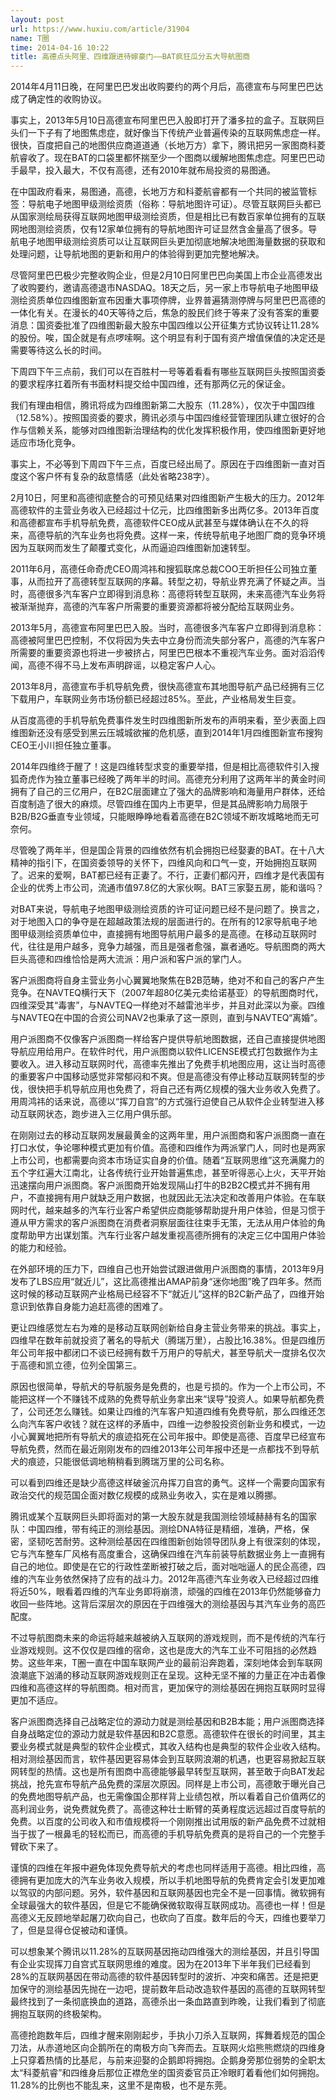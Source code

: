 ```yaml
---
layout: post
url: https://www.huxiu.com/article/31904
name: T圈
time: 2014-04-16 10:22
title: 高德点头阿里、四维跟进待嫁豪门——BAT疯狂瓜分五大导航图商
---
```

2014年4月11日晚，在阿里巴巴发出收购要约的两个月后，高德宣布与阿里巴巴达成了确定性的收购协议。

事实上，2013年5月10日高德宣布阿里巴巴入股即打开了潘多拉的盒子。互联网巨头们一下子有了地图焦虑症，就好像当下传统产业普遍传染的互联网焦虑症一样。很快，百度把自己的地图供应商道道通（长地万方）拿下，腾讯把另一家图商科菱航睿收了。现在BAT的口袋里都怀揣至少一个图商以缓解地图焦虑症。阿里巴巴动手最早，投入最大，不仅有高德，还有2010年就布局投资的易图通。

在中国政府看来，易图通，高德，长地万方和科菱航睿都有一个共同的被监管标签：导航电子地图甲级测绘资质（俗称：导航地图许可证）。尽管互联网巨头都已从国家测绘局获得互联网地图甲级测绘资质，但是相比已有数百家单位拥有的互联网地图测绘资质，仅有12家单位拥有的导航地图许可证显然含金量高了很多。导航电子地图甲级测绘资质可以让互联网巨头更加彻底地解决地图海量数据的获取和处理问题，让导航地图的更新和用户的体验得到更加完整地解决。

尽管阿里巴巴极少完整收购企业，但是2月10日阿里巴巴向美国上市企业高德发出了收购要约，邀请高德退市NASDAQ。18天之后，另一家上市导航电子地图甲级测绘资质单位四维图新宣布因重大事项停牌，业界普遍猜测停牌与阿里巴巴高德的一体化有关。在漫长的40天等待之后，焦急的股民们终于等来了没有答案的重要消息：国资委批准了四维图新最大股东中国四维以公开征集方式协议转让11.28%的股份。唉，国企就是有点啰嗦啊。这个明显有利于国有资产增值保值的决定还是需要等待这么长的时间。

下周四下午三点前，我们可以在百胜村一号等着看看有哪些互联网巨头按照国资委的要求程序扛着所有书面材料提交给中国四维，还有那两亿元的保证金。

我们有理由相信，腾讯将成为四维图新第二大股东（11.28%），仅次于中国四维（12.58%）。按照国资委的要求，腾讯必须与中国四维经营管理团队建立很好的合作与信赖关系，能够对四维图新治理结构的优化发挥积极作用，使四维图新更好地适应市场化竞争。

事实上，不必等到下周四下午三点，百度已经出局了。原因在于四维图新一直对百度这个客户怀有复杂的敌意情感（此处省略238字）。

2月10日，阿里和高德彻底整合的可预见结果对四维图新产生极大的压力。2012年高德软件的主营业务收入已经超过十亿元，比四维图新多出两亿多。2013年百度和高德都宣布手机导航免费，高德软件CEO成从武甚至与媒体确认在不久的将来，高德导航的汽车业务也将免费。这样一来，传统导航电子地图厂商的竞争环境因为互联网而发生了颠覆式变化，从而逼迫四维图新加速转型。

2011年6月，高德任命奇虎CEO周鸿祎和搜狐联席总裁COO王昕担任公司独立董事，从而拉开了高德转型互联网的序幕。转型之初，导航业界充满了怀疑之声。当时，高德很多汽车客户立即得到消息称：高德将转型互联网，未来高德汽车业务将被渐渐抛弃，高德的汽车客户所需要的重要资源都将被分配给互联网业务。

2013年5月，高德宣布阿里巴巴入股。当时，高德很多汽车客户立即得到消息称：高德被阿里巴巴控制，不仅将因为失去中立身份而流失部分客户，高德的汽车客户所需要的重要资源也将进一步被挤占，阿里巴巴根本不重视汽车业务。面对滔滔传闻，高德不得不马上发布声明辟谣，以稳定客户人心。

2013年8月，高德宣布手机导航免费，很快高德宣布其地图导航产品已经拥有三亿下载用户，车联网业务市场份额已经超过85%。至此，产业格局发生巨变。

从百度高德的手机导航免费事件发生时四维图新所发布的声明来看，至少表面上四维图新还没有感受到黑云压城城欲摧的危机感，直到2014年1月四维图新宣布搜狗CEO王小川担任独立董事。

2014年四维终于醒了！这是四维转型求变的重要举措，但是相比高德软件引入搜狐奇虎作为独立董事已经晚了两年半的时间。高德充分利用了这两年半的黄金时间拥有了自己的三亿用户，在B2C层面建立了强大的品牌影响和海量用户群体，还给百度制造了很大的麻烦。尽管四维在国内上市更早，但是其品牌影响力局限于B2B/B2G垂直专业领域，只能眼睁睁地看着高德在B2C领域不断攻城略地而无可奈何。

尽管晚了两年半，但是国企背景的四维依然有机会拥抱已经娶妻的BAT。在十八大精神的指引下，在国资委领导的关怀下，四维风向和口气一变，开始拥抱互联网了。迟来的爱啊，BAT都已经有正妻了。不行，正妻们都闪开，四维才是代表国有企业的优秀上市公司，流通市值97.8亿的大家伙啊。BAT三家娶五房，能和谐吗？

对BAT来说，导航电子地图甲级测绘资质的许可证问题已经不是问题了。换言之，对于地图入口的争夺是在超越政策法规的层面进行的。在所有的12家导航电子地图甲级测绘资质单位中，直接拥有地图导航用户最多的是高德。在移动互联网时代，往往是用户越多，竞争力越强，而且是强者愈强，赢者通吃。导航图商的两大巨头高德和四维恰恰是两大流派：用户派和客户派的掌门人。

客户派图商将自身主营业务小心翼翼地聚焦在B2B范畴，绝对不和自己的客户产生竞争。在NAVTEQ横行天下（2007年超80亿美元卖给诺基亚）的导航图商时代，四维深受其“毒害”，与NAVTEQ一样绝对不越雷池半步，并且对此深以为豪。四维与NAVTEQ在中国的合资公司NAV2也秉承了这一原则，直到与NAVTEQ“离婚”。

用户派图商不仅像客户派图商一样给客户提供导航地图数据，还自己直接提供地图导航应用给用户。在软件时代，用户派图商以软件LICENSE模式打包数据作为主要收入。进入移动互联网时代，高德率先推出了免费手机地图应用，这让当时高德的重要客户中国移动感觉非常郁闷和不爽。但是高德没有停止移动互联网转型的步伐，很快把手机导航应用也免费了，将自己还有两亿规模的强大业务收入免费了。用周鸿祎的话来说，高德以“挥刀自宫”的方式强行迫使自己从软件企业转型进入移动互联网状态，跑步进入三亿用户俱乐部。

在刚刚过去的移动互联网发展最黄金的这两年里，用户派图商和客户派图商一直在打口水仗，争论哪种模式更加有价值。高德和四维作为两派掌门人，同时也是两家上市公司，也都需要向资本市场证实自身的价值。随着“互联网思维”这充满魔力的五个字红遍大江南北，让各传统行业开始普遍焦虑，甚至听得恶心上火，天平开始迅速摆向用户派图商。客户派图商开始发现隔山打牛的B2B2C模式并不拥有用户，不直接拥有用户就缺乏用户数据，也就因此无法决定和改善用户体验。在车联网时代，越来越多的汽车行业客户希望供应商能够帮助提升用户体验，但是习惯于遵从甲方需求的客户派图商在消费者洞察层面往往束手无策，无法从用户体验的角度帮助甲方出谋划策。汽车行业客户越发重视高德所拥有的决定三亿中国用户体验的能力和经验。

在外部环境的压力下，四维自己也开始尝试跟进做用户派图商的事情，2013年9月发布了LBS应用“就近儿”，这比高德推出AMAP前身“迷你地图”晚了四年多。然而这时候的移动互联网产业格局已经容不下“就近儿”这样的B2C新产品了，四维开始意识到依靠自身能力追赶高德的困难了。

更让四维感觉左右为难的是移动互联网创新给自身主营业务带来的挑战。事实上，四维早在数年前就投资了著名的导航犬（腾瑞万里），占股比16.38%。但是四维历年公司年报中都闭口不谈已经拥有数千万用户的导航犬，甚至导航犬一度排名仅次于高德和凯立德，位列全国第三。

原因也很简单，导航犬的导航服务是免费的，也是亏损的。作为一个上市公司，不能把这样一个不赚钱不成熟的免费导航业务拿出来“误导”投资人。如果导航都免费了，公司还怎么赚钱。如果让四维的汽车客户知道四维有免费导航，那么四维还怎么向汽车客户收钱？就在这样的矛盾中，四维一边参股投资创新业务和模式，一边小心翼翼地把所有导航犬的痕迹掐死在公司年报中。即使是高德、百度早已经宣布导航免费，然而在最近刚刚发布的四维2013年公司年报中还是一点都找不到导航犬的痕迹，只能很低调地稍稍看到腾瑞万里的公司名称。

可以看到四维还是缺少高德这样破釜沉舟挥刀自宫的勇气。这样一个需要向国家有政治交代的规范国企面对数亿规模的成熟业务收入，实在是难以腾挪。

腾讯或某个互联网巨头即将面对的第一大股东就是我国测绘领域赫赫有名的国家队：中国四维，带有纯正的测绘基因。测绘DNA特征是精细，准确，严格，保密，坚韧吃苦耐劳。这种测绘基因在四维图新创始领导团队身上有很深刻的体现，它与汽车整车厂风格有高度重合，这确保四维在汽车前装导航数据业务上一直拥有自己的地位。即使是在它的行政性垄断被打破之后，面对咄咄逼人的民企高德，四维的汽车业务依然保持了应有的战斗力。2012年高德汽车业务收入已经超过四维将近50%，眼看着四维的汽车业务即将崩溃，顽强的四维在2013年仍然能够奋力收回一些阵地。这背后深层次的原因在于四维强大的测绘基因与其汽车业务的高匹配度。

不过导航图商未来的命运将越来越被纳入互联网的游戏规则，而不是传统的汽车行业游戏规则。这不仅仅是四维的宿命，这也是庞大的汽车工业不可阻挡的必然趋势。这些年来，T圈一直在中国车联网产业的最前沿奔跑着，深刻地体会到车联网浪潮底下汹涌的移动互联网游戏规则正在呈现。这种无坚不摧的力量正在冲击着像四维和高德这样的导航图商。相对而言，更加保守的测绘基因在拥抱互联网时显得更加不适应。

客户派图商选择自己战略定位的源动力就是测绘基因和B2B本能；用户派图商选择自身战略定位的源动力就是软件基因和B2C意愿。高德软件在很长的时间里，其主要业务模式就是典型的软件企业模式，其收入结构也是典型的软件企业收入结构。相对测绘基因而言，软件基因更容易体会到互联网浪潮的机遇，也更容易掀起互联网转型的热情。这也是所有图商中高德能够最早转型互联网，甚至敢于向BAT发起挑战，抢先宣布导航产品免费的深层次原因。同样是上市公司，高德敢于曝光自己的免费地图导航产品，也无需像国企那样背上业绩包袱，所以看着自己价值两亿的高利润业务，说免费就免费了。高德这种壮士断臂的英勇程度远远超过百度导航的免费。以百度的公司收入和市值规模将一个刚刚推出试用版的新产品免费不过就相当于拔了一根鼻毛的轻松而已，而高德的手机导航免费真的是将自己的一个完整手臂砍下来了。

谨慎的四维在年报中避免体现免费导航犬的考虑也同样适用于高德。相比四维，高德拥有更加庞大的汽车业务收入规模，所以手机地图导航的免费肯定会引发更加难以驾驭的内部问题。另外，软件基因和互联网基因也完全不是一回事情。微软拥有全球最强大的软件基因，但是它不能确保微软取得互联网成功。高德也一样！但是高德义无反顾地举起屠刀砍向自己，也砍向了百度。数年后的今天，四维也要举刀了，但是显得仓促被动和谨慎。

可以想象某个腾讯以11.28%的互联网基因拖动四维强大的测绘基因，并且引导国有企业实现挥刀自宫式互联网思维的难度。因为在2013年下半年我们已经看到28%的互联网基因在带动高德的软件基因转型时的波折、冲突和痛苦。还是把更加保守的测绘基因先抛在一边吧，提前数年启动改造软件基因的高德的互联网转型最终找到了一条彻底换血的道路，高德杀出一条血路直到昨晚，让我们看到了彻底拥抱互联网的终极架构。

高德抢跑数年后，四维才醒来刚刚起步，手执小刀杀入互联网，挥舞着规范的国企刀法，从赤道地区向企鹅所在的南极方向飞奔而去。互联网火焰熊熊燃烧的四维身上只穿着热情的比基尼，与前来迎娶的企鹅即将拥抱。企鹅身旁那位弱势的全职太太“科菱航睿”和四维身后那位正襟危坐的国资委官员正冷眼盯着看他们如何拥抱。11.28%的比例也不能乱来，这里不是南极，也不是东莞。

